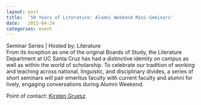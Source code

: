 ```yaml
---
layout: post
title:  '50 Years of Literature: Alumni Weekend Mini-Seminars'
date:   2015-04-24
categories: event
---
```

<div class="event-type-host">Seminar Series | Hosted by: Literature</div>
From its inception as one of the original Boards of Study, the Literature Department at UC Santa Cruz has had a distinctive identity on campus as well as within the world of scholarship. To celebrate our tradition of working and teaching across national, linguistic, and disciplinary divides, a series of short seminars will pair emeritus faculty with current faculty and alumni for lively, engaging conversations during Alumni Weekend.

Point of contact: [Kirsten Gruesz](mailto:ksgruesz@ucsc.edu)